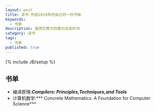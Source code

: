 ```yaml
---
layout: post
title: 读书-列给2018年的自己的一份书单
keywords:
  - 书单
description: 值得花费大的精力去读的书
category: 读书
tags:
  - 书单
published: true
---
```

{% include JB/setup %}

## 书单
* 编译原理:***Compilers: Principles,Techniques,and Tools***
* 计算机数学:*** Concrete Mathematics: A Foundation for Computer Science***
